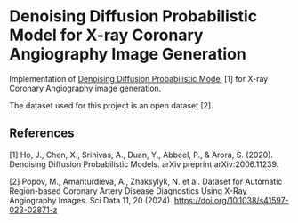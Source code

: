 # Denoising Diffusion Probabilistic Model for X-ray Coronary Angiography Image Generation

Implementation of [Denoising Diffusion Probabilistic Model](https://arxiv.org/abs/2006.11239) [1] for X-ray Coronary Angiography image generation.

The dataset used for this project is an open dataset [2].




## References
[1] Ho, J., Chen, X., Srinivas, A., Duan, Y., Abbeel, P., & Arora, S. (2020). Denoising Diffusion Probabilistic Models. arXiv preprint arXiv:2006.11239.

[2] Popov, M., Amanturdieva, A., Zhaksylyk, N. et al. Dataset for Automatic Region-based Coronary Artery Disease Diagnostics Using X-Ray Angiography Images. Sci Data 11, 20 (2024). https://doi.org/10.1038/s41597-023-02871-z